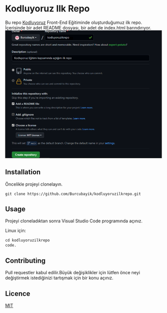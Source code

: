 # Kodluyoruz Ilk Repo
Bu repo [Kodluyoruz](https://www.kodluyoruz.org/) Front-End Eğitiminde oluşturduğumuz ilk repo. İçerisinde bir adet
 README dosyası, bir adet de index.html barındırıyor.
 ![github](kodluyoruz.png)

 ## Installation
 Öncelikle projeyi clonelayın.

```
git clone https://github.com/Burcubayik/kodluyoruzilkrepo.git

```

## Usage
Projeyi cloneladıktan sonra Visual Studio Code programında açınız.

Linux için:

```
cd kodluyoruzilkrepo
code.

```
## Contributing
Pull requestler kabul edilir.Büyük değişiklikler için lütfen önce neyi değiştirmek 
istediğinizi tartışmak için bir  konu açınız.

## Licence 
[MIT](url)